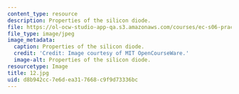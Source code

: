 ```yaml
---
content_type: resource
description: Properties of the silicon diode.
file: https://ol-ocw-studio-app-qa.s3.amazonaws.com/courses/ec-s06-practical-electronics-fall-2004/d8b942cc7e6dea317668c9f9d73336bc_12.jpg
file_type: image/jpeg
image_metadata:
  caption: Properties of the silicon diode.
  credit: 'Credit: Image courtesy of MIT OpenCourseWare.'
  image-alt: Properties of the silicon diode.
resourcetype: Image
title: 12.jpg
uid: d8b942cc-7e6d-ea31-7668-c9f9d73336bc
---
```

